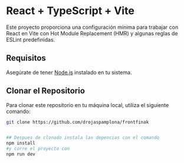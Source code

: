 # React + TypeScript + Vite

Este proyecto proporciona una configuración mínima para trabajar con React en Vite con Hot Module Replacement (HMR) y algunas reglas de ESLint predefinidas.
## Requisitos
Asegúrate de tener [Node.js](https://nodejs.org/) instalado en tu sistema.

## Clonar el Repositorio

Para clonar este repositorio en tu máquina local, utiliza el siguiente comando:

```bash
git clone https://github.com/drojaspamplona/frontfinak


## Despues de clonado instala las depencias con el comando 
npm install
#y corre el proyecto con 
npm run dev